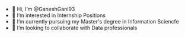 - 👋 Hi, I’m @GaneshGani93
- 👀 I’m interested in Internship Positions
- 🌱 I’m currently pursuing my Master's degree in Information Sciencfe
- 💞️ I’m looking to collaborate with Data professionals

<!---
GaneshGani93/GaneshGani93 is a ✨ special ✨ repository because its `README.md` (this file) appears on your GitHub profile.
You can click the Preview link to take a look at your changes.
--->
